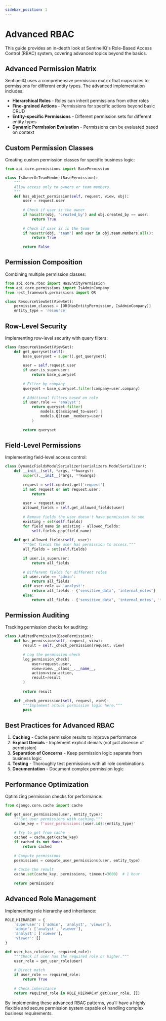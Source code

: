 ```yaml
---
sidebar_position: 1
---
```


# Advanced RBAC

This guide provides an in-depth look at SentinelIQ's Role-Based Access Control (RBAC) system, covering advanced topics beyond the basics.

## Advanced Permission Matrix

SentinelIQ uses a comprehensive permission matrix that maps roles to permissions for different entity types. The advanced implementation includes:

- **Hierarchical Roles** - Roles can inherit permissions from other roles
- **Fine-grained Actions** - Permissions for specific actions beyond basic CRUD
- **Entity-specific Permissions** - Different permission sets for different entity types
- **Dynamic Permission Evaluation** - Permissions can be evaluated based on context

## Custom Permission Classes

Creating custom permission classes for specific business logic:

```python
from api.core.permissions import BasePermission

class IsOwnerOrTeamMember(BasePermission):
    """
    Allow access only to owners or team members.
    """
    def has_object_permission(self, request, view, obj):
        user = request.user
        
        # Check if user is the owner
        if hasattr(obj, 'created_by') and obj.created_by == user:
            return True
            
        # Check if user is in the team
        if hasattr(obj, 'team') and user in obj.team.members.all():
            return True
            
        return False
```

## Permission Composition

Combining multiple permission classes:

```python
from api.core.rbac import HasEntityPermission
from api.core.permissions import IsAdminCompany
from rest_framework.permissions import OR

class ResourceViewSet(ViewSet):
    permission_classes = [OR(HasEntityPermission, IsAdminCompany)]
    entity_type = 'resource'
```

## Row-Level Security

Implementing row-level security with query filters:

```python
class ResourceViewSet(ViewSet):
    def get_queryset(self):
        base_queryset = super().get_queryset()
        
        user = self.request.user
        if user.is_superuser:
            return base_queryset
            
        # Filter by company
        queryset = base_queryset.filter(company=user.company)
        
        # Additional filters based on role
        if user.role == 'analyst':
            return queryset.filter(
                models.Q(assigned_to=user) | 
                models.Q(team__members=user)
            )
        
        return queryset
```

## Field-Level Permissions

Implementing field-level access control:

```python
class DynamicFieldsModelSerializer(serializers.ModelSerializer):
    def __init__(self, *args, **kwargs):
        super().__init__(*args, **kwargs)
        
        request = self.context.get('request')
        if not request or not request.user:
            return
            
        user = request.user
        allowed_fields = self.get_allowed_fields(user)
        
        # Remove fields the user doesn't have permission to see
        existing = set(self.fields)
        for field_name in existing - allowed_fields:
            self.fields.pop(field_name)
    
    def get_allowed_fields(self, user):
        """Get fields the user has permission to access."""
        all_fields = set(self.fields)
        
        if user.is_superuser:
            return all_fields
            
        # Different fields for different roles
        if user.role == 'admin':
            return all_fields
        elif user.role == 'analyst':
            return all_fields - {'sensitive_data', 'internal_notes'}
        else:
            return all_fields - {'sensitive_data', 'internal_notes', 'technical_details'}
```

## Permission Auditing

Tracking permission checks for auditing:

```python
class AuditedPermission(BasePermission):
    def has_permission(self, request, view):
        result = self._check_permission(request, view)
        
        # Log the permission check
        log_permission_check(
            user=request.user,
            view=view.__class__.__name__,
            action=view.action,
            result=result
        )
        
        return result
    
    def _check_permission(self, request, view):
        """Implement actual permission logic here."""
        pass
```

## Best Practices for Advanced RBAC

1. **Caching** - Cache permission results to improve performance
2. **Explicit Denials** - Implement explicit denials (not just absence of permission)
3. **Separation of Concerns** - Keep permission logic separate from business logic
4. **Testing** - Thoroughly test permissions with all role combinations
5. **Documentation** - Document complex permission logic

## Performance Optimization

Optimizing permission checks for performance:

```python
from django.core.cache import cache

def get_user_permissions(user, entity_type):
    """Get user permissions with caching."""
    cache_key = f'user_permissions:{user.id}:{entity_type}'
    
    # Try to get from cache
    cached = cache.get(cache_key)
    if cached is not None:
        return cached
    
    # Compute permissions
    permissions = compute_user_permissions(user, entity_type)
    
    # Cache the result
    cache.set(cache_key, permissions, timeout=3600)  # 1 hour
    
    return permissions
```

## Advanced Role Management

Implementing role hierarchy and inheritance:

```python
ROLE_HIERARCHY = {
    'superuser': ['admin', 'analyst', 'viewer'],
    'admin': ['analyst', 'viewer'],
    'analyst': ['viewer'],
    'viewer': []
}

def user_has_role(user, required_role):
    """Check if user has the required role or higher."""
    user_role = get_user_role(user)
    
    # Direct match
    if user_role == required_role:
        return True
    
    # Check inheritance
    return required_role in ROLE_HIERARCHY.get(user_role, [])
```

By implementing these advanced RBAC patterns, you'll have a highly flexible and secure permission system capable of handling complex business requirements. 